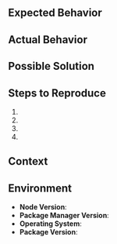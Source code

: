 <!--
Thank you for reporting an issue.

Please fill in as much of the template below as you're able. Feel free to delete
any section you want to skip.

PLEASE **DO NOT** share any credentials related to your Contentful account like
<space_id> or <access_token>. If this is an urgent issue you are having with Contentful
It's better to contact support@contentful.com.
-->

## Expected Behavior

<!--
If you're describing a bug, tell us what should happen.
If you're suggesting a change/improvement, tell us how it should work.
-->

## Actual Behavior

<!--
If describing a bug, tell us what happens instead of the expected behavior.
If suggesting a change/improvement, explain the difference from current behavior.
-->

## Possible Solution

<!--
Not obligatory, but suggest a fix/reason for the bug, or ideas how to implement
the addition or change.
-->

## Steps to Reproduce

<!--
Provide a link to a live example, or an unambiguous set of steps to reproduce
this bug. If relevant, provide code that demonstrates the problem, keeping it as
simple and free of external dependencies as possible.
-->
1.
2.
3.
4.

## Context

<!--
How has this issue affected you? What are you trying to accomplish?
Providing context helps us come up with a most relevant solution.
-->

## Environment

<!--
Include as many relevant details about the environment you experienced the bug in
-->

-   **Node Version**: <!-- output of `node -v` -->
-   **Package Manager Version**: <!-- output of `npm -v` -->
-   **Operating System**: <!-- output of `uname -a` (UNIX), or version and 32 or 64-bit (Windows) -->
-   **Package Version**: <!-- e.g. v6.0.0 -->
